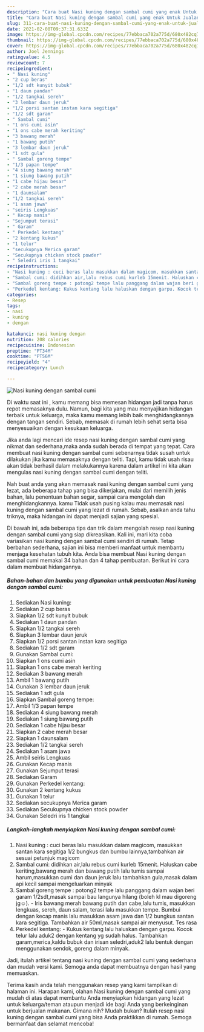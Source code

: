 ```yaml
---
description: "Cara buat Nasi kuning dengan sambal cumi yang enak Untuk Jualan"
title: "Cara buat Nasi kuning dengan sambal cumi yang enak Untuk Jualan"
slug: 311-cara-buat-nasi-kuning-dengan-sambal-cumi-yang-enak-untuk-jualan
date: 2021-02-08T09:37:31.633Z
image: https://img-global.cpcdn.com/recipes/77ebbaca702a775d/680x482cq70/nasi-kuning-dengan-sambal-cumi-foto-resep-utama.jpg
thumbnail: https://img-global.cpcdn.com/recipes/77ebbaca702a775d/680x482cq70/nasi-kuning-dengan-sambal-cumi-foto-resep-utama.jpg
cover: https://img-global.cpcdn.com/recipes/77ebbaca702a775d/680x482cq70/nasi-kuning-dengan-sambal-cumi-foto-resep-utama.jpg
author: Joel Jennings
ratingvalue: 4.5
reviewcount: 7
recipeingredient:
- " Nasi kuning"
- "2 cup beras"
- "1/2 sdt kunyit bubuk"
- "1 daun pandan"
- "1/2 tangkai sereh"
- "3 lembar daun jeruk"
- "1/2 porsi santan instan kara segitiga"
- "1/2 sdt garam"
- " Sambal cumi"
- "1 ons cumi asin"
- "1 ons cabe merah keriting"
- "3 bawang merah"
- "1 bawang putih"
- "3 lembar daun jeruk"
- "1 sdt gula"
- " Sambal goreng tempe"
- "1/3 papan tempe"
- "4 siung bawang merah"
- "1 siung bawang putih"
- "1 cabe hijau besar"
- "2 cabe merah besar"
- "1 daunsalam"
- "1/2 tangkai sereh"
- "1 asam jawa"
- "seiris Lengkuas"
- " Kecap manis"
- "Sejumput terasi"
- " Garam"
- " Perkedel kentang"
- "2 kentang kukus"
- "1 telur"
- "secukupnya Merica garam"
- "Secukupnya chicken stock powder"
- " Seledri iris 1 tangkai"
recipeinstructions:
- "Nasi kuning : cuci beras lalu masukkan dalam magicom, masukkan santan kara segitiga 1/2 bungkus dan bumbu lainnya,tambahkan air sesuai petunjuk magicom"
- "Sambal cumi: didihkan air,lalu rebus cumi kurleb 15menit. Haluskan cabe keriting,bawang merah dan bawang putih lalu tumis sampai harum,masukkan cumi dan daun jeruk lalu tambahkan gula,masak dalam api kecil sampai mengeluarkan minyak"
- "Sambal goreng tempe : potong2 tempe lalu panggang dalam wajan beri garam 1/2sdt,masak sampai bau langunya hilang (boleh kl mau digoreng jg☺️). Iris bawang merah bawang putih dan cabe,lalu tumis, masukkan lengkuas, sereh, daun salam, terasi lalu masukkan tempe. Bumbui dengan kecap manis lalu masukkan asam jawa dan 1/2 bungkus santan kara segitiga. Tambahkan air 50ml,masak sampai air menyusut. Tes rasa"
- "Perkedel kentang: Kukus kentang lalu haluskan dengan garpu. Kocok telur lalu aduk2 dengan kentang yg sudah halus. Tambahkan garam,merica,kaldu bubuk dan irisan seledri,aduk2 lalu bentuk dengan menggunakan sendok, goreng dalam minyak."
categories:
- Resep
tags:
- nasi
- kuning
- dengan

katakunci: nasi kuning dengan 
nutrition: 208 calories
recipecuisine: Indonesian
preptime: "PT34M"
cooktime: "PT56M"
recipeyield: "4"
recipecategory: Lunch

---
```



![Nasi kuning dengan sambal cumi](https://img-global.cpcdn.com/recipes/77ebbaca702a775d/680x482cq70/nasi-kuning-dengan-sambal-cumi-foto-resep-utama.jpg)

Di waktu  saat ini , kamu memang bisa memesan hidangan jadi tanpa harus repot memasaknya dulu. Namun, bagi kita yang mau menyajikan hidangan terbaik untuk keluarga, maka kamu memang lebih baik menghidangkannya dengan tangan sendiri. Sebab, memasak di rumah lebih sehat serta bisa menyesuaikan dengan kesukaan keluarga.

Jika anda lagi mencari ide resep nasi kuning dengan sambal cumi yang nikmat dan sederhana,maka anda sudah berada di tempat yang tepat. Cara membuat nasi kuning dengan sambal cumi  sebenarnya tidak susah untuk dilakukan jika kamu memasaknya dengan teliti. Tapi, kamu tidak usah risau akan tidak berhasil dalam melakukannya 
karena dalam artikel ini kita akan mengulas nasi kuning dengan sambal cumi dengan teliti.  



Nah buat anda yang akan memasak nasi kuning dengan sambal cumi yang lezat, ada beberapa tahap yang bisa dikerjakan, mulai dari memilih jenis bahan, lalu penentuan bahan segar, sampai cara mengolah dan menghidangkannya. kamu Tidak usah pusing kalau mau memasak nasi kuning dengan sambal cumi yang lezat di rumah. Sebab, asalkan anda  tahu triknya, maka hidangan ini dapat menjadi sajian yang spesial.

Di bawah ini, ada beberapa tips dan trik dalam mengolah resep nasi kuning dengan sambal cumi yang siap dikreasikan. Kali ini, mari kita coba variasikan nasi kuning dengan sambal cumi sendiri di rumah. Tetap berbahan sederhana, sajian ini bisa memberi manfaat untuk membantu menjaga kesehatan tubuh kita. Anda bisa membuat Nasi kuning dengan sambal cumi memakai 34 bahan dan 4 tahap pembuatan. Berikut ini cara dalam membuat hidangannya.

<!--inarticleads1-->

##### Bahan-bahan dan bumbu yang digunakan untuk pembuatan Nasi kuning dengan sambal cumi:

1. Sediakan  Nasi kuning:
1. Sediakan 2 cup beras
1. Siapkan 1/2 sdt kunyit bubuk
1. Sediakan 1 daun pandan
1. Siapkan 1/2 tangkai sereh
1. Siapkan 3 lembar daun jeruk
1. Siapkan 1/2 porsi santan instan kara segitiga
1. Sediakan 1/2 sdt garam
1. Gunakan  Sambal cumi:
1. Siapkan 1 ons cumi asin
1. Siapkan 1 ons cabe merah keriting
1. Sediakan 3 bawang merah
1. Ambil 1 bawang putih
1. Gunakan 3 lembar daun jeruk
1. Sediakan 1 sdt gula
1. Siapkan  Sambal goreng tempe:
1. Ambil 1/3 papan tempe
1. Sediakan 4 siung bawang merah
1. Sediakan 1 siung bawang putih
1. Sediakan 1 cabe hijau besar
1. Siapkan 2 cabe merah besar
1. Siapkan 1 daunsalam
1. Sediakan 1/2 tangkai sereh
1. Sediakan 1 asam jawa
1. Ambil seiris Lengkuas
1. Gunakan  Kecap manis
1. Gunakan Sejumput terasi
1. Sediakan  Garam
1. Gunakan  Perkedel kentang:
1. Gunakan 2 kentang kukus
1. Gunakan 1 telur
1. Sediakan secukupnya Merica garam
1. Sediakan Secukupnya chicken stock powder
1. Gunakan  Seledri iris 1 tangkai




<!--inarticleads2-->

##### Langkah-langkah menyiapkan Nasi kuning dengan sambal cumi:

1. Nasi kuning : cuci beras lalu masukkan dalam magicom, masukkan santan kara segitiga 1/2 bungkus dan bumbu lainnya,tambahkan air sesuai petunjuk magicom
1. Sambal cumi: didihkan air,lalu rebus cumi kurleb 15menit. Haluskan cabe keriting,bawang merah dan bawang putih lalu tumis sampai harum,masukkan cumi dan daun jeruk lalu tambahkan gula,masak dalam api kecil sampai mengeluarkan minyak
1. Sambal goreng tempe : potong2 tempe lalu panggang dalam wajan beri garam 1/2sdt,masak sampai bau langunya hilang (boleh kl mau digoreng jg☺️). - Iris bawang merah bawang putih dan cabe,lalu tumis, masukkan lengkuas, sereh, daun salam, terasi lalu masukkan tempe. Bumbui dengan kecap manis lalu masukkan asam jawa dan 1/2 bungkus santan kara segitiga. Tambahkan air 50ml,masak sampai air menyusut. Tes rasa
1. Perkedel kentang: - Kukus kentang lalu haluskan dengan garpu. Kocok telur lalu aduk2 dengan kentang yg sudah halus. Tambahkan garam,merica,kaldu bubuk dan irisan seledri,aduk2 lalu bentuk dengan menggunakan sendok, goreng dalam minyak.




Jadi, itulah artikel tentang  nasi kuning dengan sambal cumi  yang sederhana dan mudah versi kami. Semoga anda dapat membuatnya dengan hasil yang memuaskan. 

Terima kasih anda telah menggunakan resep yang kami tampilkan di halaman ini. Harapan kami, olahan  Nasi kuning dengan sambal cumi yang mudah di atas dapat membantu Anda menyiapkan hidangan yang lezat untuk keluarga/teman ataupun menjadi ide bagi Anda yang berkeinginan untuk berjualan makanan. Gimana nih? Mudah bukan? Itulah resep nasi kuning dengan sambal cumi yang bisa Anda praktikkan di rumah. Semoga bermanfaat dan selamat mencoba!

